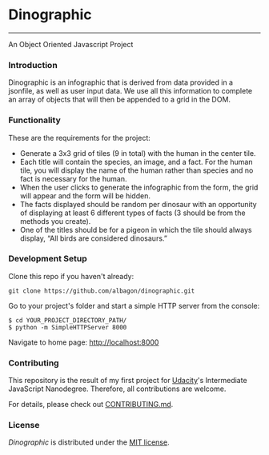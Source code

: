 # Dinographic
-----
An Object Oriented Javascript Project

### Introduction

Dinographic is an infographic that is derived from data provided in a jsonfile, as well as user input data. We use all this information to complete an array of objects that will then be appended to a grid in the DOM.

### Functionality

These are the requirements for the project:
* Generate a 3x3 grid of tiles (9 in total) with the human in the center tile.
* Each title will contain the species, an image, and a fact. For the human tile, you will display the name of the human rather than species and no fact is necessary for the human.
* When the user clicks to generate the infographic from the form, the grid will appear and the form will be hidden.
* The facts displayed should be random per dinosaur with an opportunity of displaying at least 6 different types of facts (3 should be from the methods you create).
* One of the titles should be for a pigeon in which the tile should always display, “All birds are considered dinosaurs.”


### Development Setup

Clone this repo if you haven't already:

```
git clone https://github.com/albagon/dinographic.git
```

Go to your project's folder and start a simple HTTP server from the console:

```
$ cd YOUR_PROJECT_DIRECTORY_PATH/
$ python -m SimpleHTTPServer 8000
```

Navigate to home page: [http://localhost:8000](http://localhost:8000)


### Contributing

This repository is the result of my first project for [Udacity](https://www.udacity.com/)'s Intermediate JavaScript Nanodegree. Therefore, all contributions are welcome.

For details, please check out [CONTRIBUTING.md](CONTRIBUTING.md).


### License

_Dinographic_ is distributed under the [MIT license](LICENSE.md).
